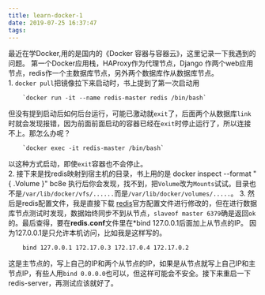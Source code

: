```yaml
---
title: learn-docker-1
date: 2019-07-25 16:37:47
tags:
---     
```


 最近在学Docker,用的是国内的《Docker 容器与容器云》，这里记录一下我遇到的问题。
 第一个Docker应用栈，HAProxy作为代理节点，Django 作两个web应用节点，redis作一个主数据库节点，另外两个数据库作从数据库节点。            
1. 
`docker pull`把镜像拉下来启动时，书上提到了第一次启动用

        `docker run -it --name redis-master redis /bin/bash`

但没有提到启动后如何后台运行，可能已激动就`exit`了，后面两个从数据库`link`时就会发现报错，因为前面前面启动的容器已经在`exit`时停止运行了，所以连接不上。那怎么办呢？                 

        `docker exec -it redis-master /bin/bash`        

以这种方式启动，即使`exit`容器也不会停止。          
2. 接下来是找redis映射到宿主机的目录，书上用的是 docker inspect --format "{ .Volume }" bc8e</pre> 执行后你会发现，找不到，把`Volume`改为`Mounts`试试。目录也不是`/var/lib/docker/vfs/......`而是`/var/lib/docker/volumes/.....`。
3. 然后是redis配置文件，我是直接下载 [redis](http://download.redis.io/redis-stable/redis.conf "redis.conf")官方配置文件进行修改的，但在进行数据库节点测试时发现，数据始终同步不到从节点，`slaveof master 6379`确是返回`ok`的。最后查得，要在**redis.conf**文件里在*bind 127.0.0.1后面加上从节点的IP。 因为127.0.0.1是只允许本机访问，比如我是这样写的。

        bind 127.0.0.1 172.17.0.3 172.17.0.4 172.17.0.2         
这是主节点的，写上自己的IP和两个从节点的IP，如果是从节点就写上自己IP和主节点IP，有些人用`bind 0.0.0.0`也可以，但这样可能会不安全。接下来重启一下redis-server，再测试应该就好了。
